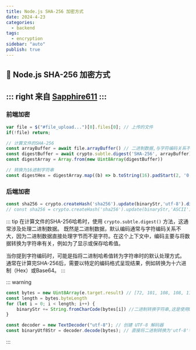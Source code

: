 ```yaml
---
title: Node.js SHA-256 加密方式
date: 2024-4-23
categories:
  - backend
tags:
  - encryption
sidebar: "auto"
publish: true
---
```


## 👋 Node.js SHA-256 加密方式

::: right
来自 [Sapphire611](http://sapphire611.github.io)
:::
---

### 前端加密

```js
var file = $("#file_upload...")[0].files[0]; // 上传的文件
if(!file) return;

// 计算文件的SHA-256
const arrayBuffer = await file.arrayBuffer() // 二进制数据,与字符编码关系不大
const digestBuffer = await crypto.subtle.digest('SHA-256', arrayBuffer)// 计算摘要buffer
const digestArray = Array.from(new Uint8Array(digestBuffer))

// 转换为16进制字符串
const digestHex = digestArray.map((b) => b.toString(16).padStart(2, '0')).join('')
```

### 后端加密

```js
const sha256 = crypto.createHash('sha256').update(binaryStr,'utf-8').digest('hex') 
// const sha256 = crypto.createHash('sha256').update(binaryStr,'ASCII').digest('hex') 
```

::: tip
在计算文件的SHA-256哈希时，使用 `crypto.subtle.digest()` 方法，这通常涉及处理二进制数据。
既然是二进制数据，默认编码通常与字符编码关系不大，因为二进制数据直接处理字节而不是字符。在这个上下文中，编码主要与将数据转换为字符串有关，例如为了显示或保存哈希值。

当你提到字符编码时，可能是指将二进制哈希值转为字符串时的默认处理方式。
通常在计算完SHA-256后，需要以特定的编码格式呈现结果，例如转换为十六进制（Hex）或Base64。
:::

::: warning
```js
const bytes = new Uint8Array(e.target.result) // [72, 101, 108, 108, 111]
const length = bytes.byteLength
for (let i = 0; i < length; i++) {
    binaryStr += String.fromCharCode(bytes[i]) //二进制转换字符串,这是使用UTF-16转换的
}

const decoder = new TextDecoder("utf-8"); // 创建 UTF-8 解码器
const binaryUtf8Str = decoder.decode(bytes); // 直接将二进制转换为'utf-8'字符串
```
::: 